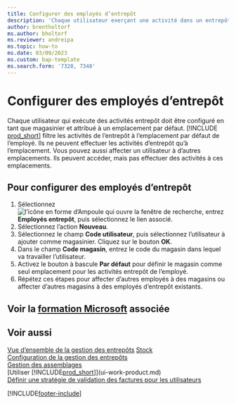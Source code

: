 ```yaml
---
title: Configurer des employés d’entrepôt
description: 'Chaque utilisateur exerçant une activité dans un entrepôt doit être configuré en tant qu’employé d’entrepôt affecté à un magasin par défaut, et éventuellement à d’autres magasins.'
author: brentholtorf
ms.author: bholtorf
ms.reviewer: andreipa
ms.topic: how-to
ms.date: 03/09/2023
ms.custom: bap-template
ms.search.form: '7328, 7348'
---
```

# <a name="set-up-warehouse-employees"></a>Configurer des employés d’entrepôt

Chaque utilisateur qui exécute des activités entrepôt doit être configuré en tant que magasinier et attribué à un emplacement par défaut. [!INCLUDE [prod_short](includes/prod_short.md)] filtre les activités de l’entrepôt à l’emplacement par défaut de l’employé. Ils ne peuvent effectuer les activités d’entrepôt qu’à l’emplacement. Vous pouvez aussi affecter un utilisateur à d’autres emplacements. Ils peuvent accéder, mais pas effectuer des activités à ces emplacements.

## <a name="to-set-up-warehouse-employees"></a>Pour configurer des employés d’entrepôt

1. Sélectionnez ![l’icône en forme d’Ampoule qui ouvre la fenêtre de recherche](media/ui-search/search_small.png "Dites-moi ce que vous voulez faire"), entrez **Employés entrepôt**, puis sélectionnez le lien associé.  
2. Sélectionnez l’action **Nouveau**.  
3. Sélectionnez le champ **Code utilisateur**, puis sélectionnez l’utilisateur à ajouter comme magasinier. Cliquez sur le bouton **OK**.  
4. Dans le champ **Code magasin**, entrez le code du magasin dans lequel va travailler l’utilisateur.  
5. Activez le bouton à bascule **Par défaut** pour définir le magasin comme seul emplacement pour les activités entrepôt de l’employé.  
6. Répétez ces étapes pour affecter d’autres employés à des magasins ou affecter d’autres magasins à des employés d’entrepôt existants.  

## <a name="see-related-microsoft-training"></a>Voir la [formation Microsoft](/training/modules/get-started-warehouse-management/) associée

## <a name="see-also"></a>Voir aussi

[Vue d’ensemble de la gestion des entrepôts](design-details-warehouse-management.md)
[Stock](inventory-manage-inventory.md)  
[Configuration de la gestion des entrepôts](warehouse-setup-warehouse.md)  
[Gestion des assemblages](assembly-assemble-items.md)  
[Utiliser [!INCLUDE[prod_short](includes/prod_short.md)]](ui-work-product.md)  
[Définir une stratégie de validation des factures pour les utilisateurs](admin-setup-invoice-posting-policy.md)  

[!INCLUDE[footer-include](includes/footer-banner.md)]
